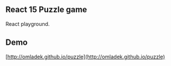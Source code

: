 ## React 15 Puzzle game

React playground.

## Demo
[http://omladek.github.io/puzzle](http://omladek.github.io/puzzle)
